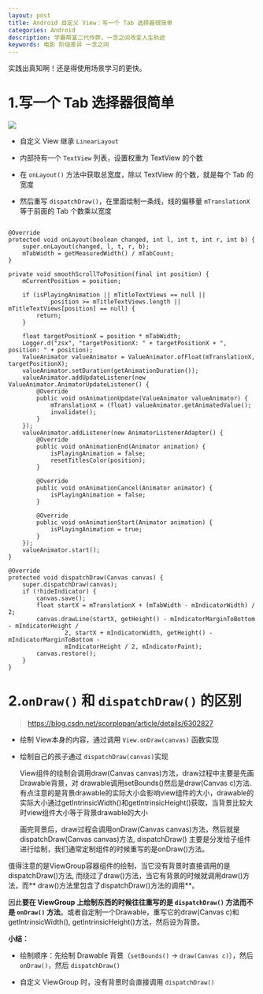 ```yaml
---
layout: post
title: Android 自定义 View：写一个 Tab 选择器很简单
categories: Android
description: 学霸帮富二代作弊，一念之间改变人生轨迹
keywords: 电影 阶级差异 一念之间
---
```


实践出真知啊！还是得使用场景学习的更快。

# 1.写一个 Tab 选择器很简单


![](https://timgsa.baidu.com/timg?image&quality=80&size=b9999_10000&sec=1555235900869&di=0191cced7389c31f8355da16a6b80169&imgtype=0&src=http%3A%2F%2Fimg.sucaihuo.com%2Fjquery%2F42%2F4283%2Fbig.jpg)


- 自定义 View 继承 ``LinearLayout``

- 内部持有一个 ``TextView`` 列表，设置权重为 TextView 的个数

- 在 ``onLayout()`` 方法中获取总宽度，除以 TextView 的个数，就是每个  Tab 的宽度

- 然后重写 ``dispatchDraw()``，在里面绘制一条线，线的偏移量 ``mTranslationX`` 等于前面的 Tab 个数乘以宽度



```

@Override
protected void onLayout(boolean changed, int l, int t, int r, int b) {
	super.onLayout(changed, l, t, r, b);
	mTabWidth = getMeasuredWidth() / mTabCount;
}

private void smoothScrollToPosition(final int position) {
	mCurrentPosition = position;

	if (isPlayingAnimation || mTitleTextViews == null ||
			position >= mTitleTextViews.length || mTitleTextViews[position] == null) {
		return;
	}

	float targetPositionX = position * mTabWidth;
	Logger.d("zsx", "targetPositionX: " + targetPositionX + ", position: " + position);
	ValueAnimator valueAnimator = ValueAnimator.ofFloat(mTranslationX, targetPositionX);
	valueAnimator.setDuration(getAnimationDuration());
	valueAnimator.addUpdateListener(new ValueAnimator.AnimatorUpdateListener() {
		@Override
		public void onAnimationUpdate(ValueAnimator valueAnimator) {
			mTranslationX = (float) valueAnimator.getAnimatedValue();
			invalidate();
		}
	});
	valueAnimator.addListener(new AnimatorListenerAdapter() {
		@Override
		public void onAnimationEnd(Animator animation) {
			isPlayingAnimation = false;
			resetTitlesColor(position);
		}

		@Override
		public void onAnimationCancel(Animator animator) {
			isPlayingAnimation = false;
		}

		@Override
		public void onAnimationStart(Animator animation) {
			isPlayingAnimation = true;
		}
	});
	valueAnimator.start();
}

@Override
protected void dispatchDraw(Canvas canvas) {
	super.dispatchDraw(canvas);
	if (!hideIndicator) {
		canvas.save();
		float startX = mTranslationX + (mTabWidth - mIndicatorWidth) / 2;
		canvas.drawLine(startX, getHeight() - mIndicatorMarginToBottom - mIndicatorHeight /
				2, startX + mIndicatorWidth, getHeight() - mIndicatorMarginToBottom -
				mIndicatorHeight / 2, mIndicatorPaint);
		canvas.restore();
	}
}
```



# 2.``onDraw()`` 和 ``dispatchDraw()`` 的区别

>https://blog.csdn.net/scorplopan/article/details/6302827


- 绘制 View本身的内容，通过调用 ``View.onDraw(canvas)`` 函数实现

- 绘制自己的孩子通过 ``dispatchDraw(canvas)``实现

 

	View组件的绘制会调用draw(Canvas canvas)方法，draw过程中主要是先画Drawable背景，对 drawable调用setBounds()然后是draw(Canvas c)方法.有点注意的是背景drawable的实际大小会影响view组件的大小，drawable的实际大小通过getIntrinsicWidth()和getIntrinsicHeight()获取，当背景比较大时view组件大小等于背景drawable的大小

	 画完背景后，draw过程会调用onDraw(Canvas canvas)方法，然后就是dispatchDraw(Canvas canvas)方法, dispatchDraw() 主要是分发给子组件进行绘制，我们通常定制组件的时候重写的是onDraw()方法。



值得注意的是ViewGroup容器组件的绘制，当它没有背景时直接调用的是dispatchDraw()方法, 而绕过了draw()方法，当它有背景的时候就调用draw()方法，而** draw()方法里包含了dispatchDraw()方法的调用**。



因此**要在 ViewGroup 上绘制东西的时候往往重写的是 ``dispatchDraw()`` 方法而不是 ``onDraw()`` 方法**。或者自定制一个Drawable，重写它的draw(Canvas c)和 getIntrinsicWidth(), getIntrinsicHeight()方法，然后设为背景。



**小结：**



- 绘制顺序：先绘制 Drawable 背景（``setBounds()`` -> ``draw(Canvas c)``），然后 ``onDraw()``，然后 ``dispatchDraw()``

- 自定义 ViewGroup 时，没有背景时会直接调用 ``dispatchDraw()``

